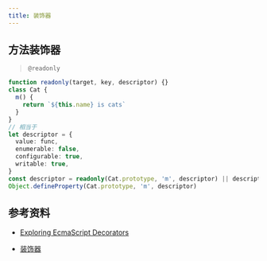 ```yaml
---
title: 装饰器
---
```


## 方法装饰器

> `@readonly`

```ts
function readonly(target, key, descriptor) {}
class Cat {
  m() {
    return `${this.name} is cats`
  }
}
// 相当于
let descriptor = {
  value: func,
  enumerable: false,
  configurable: true,
  writable: true,
}
const descriptor = readonly(Cat.prototype, 'm', descriptor) || descriptor
Object.defineProperty(Cat.prototype, 'm', descriptor)
```

## 参考资料

- [Exploring EcmaScript Decorators](https://medium.com/google-developers/exploring-es7-decorators-76ecb65fb841)

- [装饰器](https://www.tslang.cn/docs/handbook/decorators.html)
